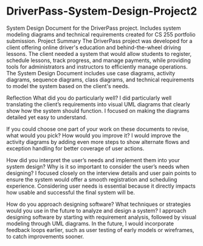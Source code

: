 # DriverPass-System-Design-Project2
System Design Document for the DriverPass project. Includes system modeling diagrams and technical requirements created for CS 255 portfolio submission.
Project Summary
The DriverPass project was developed for a client offering online driver's education and behind-the-wheel driving lessons. The client needed a system that would allow students to register, schedule lessons, track progress, and manage payments, while providing tools for administrators and instructors to efficiently manage operations. The System Design Document includes use case diagrams, activity diagrams, sequence diagrams, class diagrams, and technical requirements to model the system based on the client's needs.

Reflection
What did you do particularly well?
I did particularly well translating the client’s requirements into visual UML diagrams that clearly show how the system should function. I focused on making the diagrams detailed yet easy to understand.

If you could choose one part of your work on these documents to revise, what would you pick? How would you improve it?
I would improve the activity diagrams by adding even more steps to show alternate flows and exception handling for better coverage of user actions.

How did you interpret the user’s needs and implement them into your system design? Why is it so important to consider the user’s needs when designing?
I focused closely on the interview details and user pain points to ensure the system would offer a smooth registration and scheduling experience. Considering user needs is essential because it directly impacts how usable and successful the final system will be.

How do you approach designing software? What techniques or strategies would you use in the future to analyze and design a system?
I approach designing software by starting with requirement analysis, followed by visual modeling through UML diagrams. In the future, I would incorporate feedback loops earlier, such as user testing of early models or wireframes, to catch improvements sooner.
